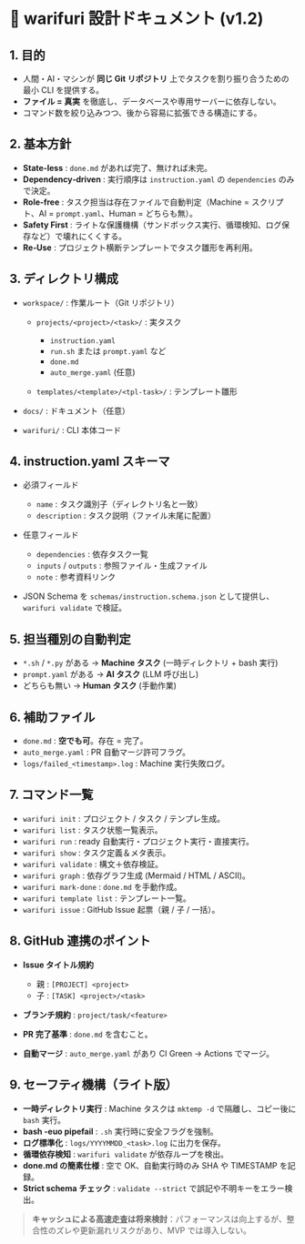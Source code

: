 # 📐 warifuri 設計ドキュメント (v1.2)

## 1. 目的

* 人間・AI・マシンが **同じ Git リポジトリ** 上でタスクを割り振り合うための最小 CLI を提供する。
* **ファイル = 真実** を徹底し、データベースや専用サーバーに依存しない。
* コマンド数を絞り込みつつ、後から容易に拡張できる構造にする。

## 2. 基本方針

* **State‑less** : `done.md` があれば完了、無ければ未完。
* **Dependency‑driven** : 実行順序は `instruction.yaml` の `dependencies` のみで決定。
* **Role‑free** : タスク担当は存在ファイルで自動判定（Machine = スクリプト、AI = `prompt.yaml`、Human = どちらも無）。
* **Safety First** : ライトな保護機構（サンドボックス実行、循環検知、ログ保存など）で壊れにくくする。
* **Re‑Use** : プロジェクト横断テンプレートでタスク雛形を再利用。

## 3. ディレクトリ構成

* `workspace/` : 作業ルート（Git リポジトリ）

  * `projects/<project>/<task>/` : 実タスク

    * `instruction.yaml`
    * `run.sh` または `prompt.yaml` など
    * `done.md`
    * `auto_merge.yaml` (任意)
  * `templates/<template>/<tpl-task>/` : テンプレート雛形
* `docs/` : ドキュメント（任意）
* `warifuri/` : CLI 本体コード

## 4. instruction.yaml スキーマ

* 必須フィールド

  * `name` : タスク識別子（ディレクトリ名と一致）
  * `description` : タスク説明（ファイル末尾に配置）
* 任意フィールド

  * `dependencies` : 依存タスク一覧
  * `inputs` / `outputs` : 参照ファイル・生成ファイル
  * `note` : 参考資料リンク
* JSON Schema を `schemas/instruction.schema.json` として提供し、`warifuri validate` で検証。

## 5. 担当種別の自動判定

* `*.sh` / `*.py` がある → **Machine タスク** (一時ディレクトリ + bash 実行)
* `prompt.yaml` がある → **AI タスク** (LLM 呼び出し)
* どちらも無い → **Human タスク** (手動作業)

## 6. 補助ファイル

* `done.md` : **空でも可**。存在 = 完了。
* `auto_merge.yaml` : PR 自動マージ許可フラグ。
* `logs/failed_<timestamp>.log` : Machine 実行失敗ログ。

## 7. コマンド一覧

* `warifuri init` : プロジェクト / タスク / テンプレ生成。
* `warifuri list` : タスク状態一覧表示。
* `warifuri run` : ready 自動実行・プロジェクト実行・直接実行。
* `warifuri show` : タスク定義＆メタ表示。
* `warifuri validate` : 構文＋依存検証。
* `warifuri graph` : 依存グラフ生成 (Mermaid / HTML / ASCII)。
* `warifuri mark-done` : `done.md` を手動作成。
* `warifuri template list` : テンプレート一覧。
* `warifuri issue` : GitHub Issue 起票（親 / 子 / 一括）。

## 8. GitHub 連携のポイント

* **Issue タイトル規約**

  * 親 : `[PROJECT] <project>`
  * 子 : `[TASK] <project>/<task>`
* **ブランチ規約** : `project/task/<feature>`
* **PR 完了基準** : `done.md` を含むこと。
* **自動マージ** : `auto_merge.yaml` があり CI Green → Actions でマージ。

## 9. セーフティ機構（ライト版）

* **一時ディレクトリ実行** : Machine タスクは `mktemp -d` で隔離し、コピー後に `bash` 実行。
* **bash -euo pipefail** : `.sh` 実行時に安全フラグを強制。
* **ログ標準化** : `logs/YYYYMMDD_<task>.log` に出力を保存。
* **循環依存検知** : `warifuri validate` が依存ループを検出。
* **done.md の簡素仕様** : 空で OK、自動実行時のみ SHA や TIMESTAMP を記録。
* **Strict schema チェック** : `validate --strict` で誤記や不明キーをエラー検出。

> **キャッシュによる高速走査は将来検討**：パフォーマンスは向上するが、整合性のズレや更新漏れリスクがあり、MVP では導入しない。
